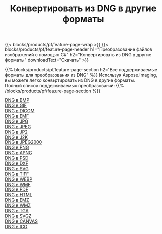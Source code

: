 ﻿---
title: Конвертировать из DNG в другие форматы 
weight: 3920
url: /ru/net/conversion/from/dng 
lang: ru
langdirlevel: 2
locales: zh-hans,ja,it,ru,de,es,fr,nl,id,lt,pl,pt,vi,tr,ko,zh-hant,ar,hi,th,sv,cs,uk,he
description: Используя Aspose.Imaging, вы можете легко конвертировать из DNG в другие форматы.
---

{{< blocks/products/pf/feature-page-wrap >}}
{{< blocks/products/pf/feature-page-header h1="Преобразование файлов изображений с помощью C#" h2="Конвертировать из DNG в другие форматы" downloadText="Скачать" >}}


{{% blocks/products/pf/feature-page-section  h2="Все поддерживаемые форматы для преобразования из DNG" %}}
Используя Aspose.Imaging, вы можете легко конвертировать из DNG в другие форматы.
<br/>
Полный список поддерживаемых преобразований:
{{% /blocks/products/pf/feature-page-section %}}
<div class="container-fluid productfamilypage bg-gray">
    <div class="convertypes bg-gray agp-content section">
        <div class="container">
		<div class="row other-converters">
		    <div class='col-md-2 other-converter remove-lp remove-rp'><a href="/imaging/ru/net/conversion/dng-to-bmp" >DNG в BMP</a></div><div class='col-md-2 other-converter remove-lp remove-rp'><a href="/imaging/ru/net/conversion/dng-to-gif" >DNG в GIF</a></div><div class='col-md-2 other-converter remove-lp remove-rp'><a href="/imaging/ru/net/conversion/dng-to-dicom" >DNG в DICOM</a></div><div class='col-md-2 other-converter remove-lp remove-rp'><a href="/imaging/ru/net/conversion/dng-to-emf" >DNG в EMF</a></div><div class='col-md-2 other-converter remove-lp remove-rp'><a href="/imaging/ru/net/conversion/dng-to-jpg" >DNG в JPG</a></div><div class='col-md-2 other-converter remove-lp remove-rp'><a href="/imaging/ru/net/conversion/dng-to-jpeg" >DNG в JPEG</a></div><div class='col-md-2 other-converter remove-lp remove-rp'><a href="/imaging/ru/net/conversion/dng-to-jp2" >DNG в JP2</a></div><div class='col-md-2 other-converter remove-lp remove-rp'><a href="/imaging/ru/net/conversion/dng-to-j2k" >DNG в J2K</a></div><div class='col-md-2 other-converter remove-lp remove-rp'><a href="/imaging/ru/net/conversion/dng-to-jpeg2000" >DNG в JPEG2000</a></div><div class='col-md-2 other-converter remove-lp remove-rp'><a href="/imaging/ru/net/conversion/dng-to-png" >DNG в PNG</a></div><div class='col-md-2 other-converter remove-lp remove-rp'><a href="/imaging/ru/net/conversion/dng-to-apng" >DNG в APNG</a></div><div class='col-md-2 other-converter remove-lp remove-rp'><a href="/imaging/ru/net/conversion/dng-to-psd" >DNG в PSD</a></div><div class='col-md-2 other-converter remove-lp remove-rp'><a href="/imaging/ru/net/conversion/dng-to-dxf" >DNG в DXF</a></div><div class='col-md-2 other-converter remove-lp remove-rp'><a href="/imaging/ru/net/conversion/dng-to-svg" >DNG в SVG</a></div><div class='col-md-2 other-converter remove-lp remove-rp'><a href="/imaging/ru/net/conversion/dng-to-tiff" >DNG в TIFF</a></div><div class='col-md-2 other-converter remove-lp remove-rp'><a href="/imaging/ru/net/conversion/dng-to-webp" >DNG в WEBP</a></div><div class='col-md-2 other-converter remove-lp remove-rp'><a href="/imaging/ru/net/conversion/dng-to-wmf" >DNG в WMF</a></div><div class='col-md-2 other-converter remove-lp remove-rp'><a href="/imaging/ru/net/conversion/dng-to-pdf" >DNG в PDF</a></div><div class='col-md-2 other-converter remove-lp remove-rp'><a href="/imaging/ru/net/conversion/dng-to-html" >DNG в HTML</a></div><div class='col-md-2 other-converter remove-lp remove-rp'><a href="/imaging/ru/net/conversion/dng-to-emz" >DNG в EMZ</a></div><div class='col-md-2 other-converter remove-lp remove-rp'><a href="/imaging/ru/net/conversion/dng-to-wmz" >DNG в WMZ</a></div><div class='col-md-2 other-converter remove-lp remove-rp'><a href="/imaging/ru/net/conversion/dng-to-tga" >DNG в TGA</a></div><div class='col-md-2 other-converter remove-lp remove-rp'><a href="/imaging/ru/net/conversion/dng-to-svgz" >DNG в SVGZ</a></div><div class='col-md-2 other-converter remove-lp remove-rp'><a href="/imaging/ru/net/conversion/dng-to-canvas" >DNG в CANVAS</a></div><div class='col-md-2 other-converter remove-lp remove-rp'><a href="/imaging/ru/net/conversion/dng-to-ico" >DNG в ICO</a></div>
                </div>
        </div>
    </div>
</div>
<br/>

